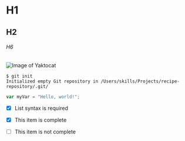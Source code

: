 # H1
## H2
###### H6

![Image of Yaktocat](https://octodex.github.com/images/yaktocat.png)

```
$ git init
Initialized empty Git repository in /Users/skills/Projects/recipe-repository/.git/
```

``` javascript
var myVar = "Hello, world!";
```

- [x] List syntax is required
- [x] This item is complete
- [ ] This item is not complete


